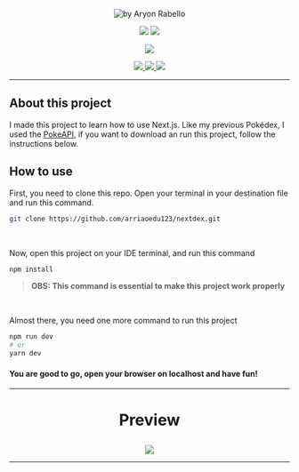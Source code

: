 <p align="center">
  <img src="https://user-images.githubusercontent.com/73148019/185947147-a923e4d9-5638-4d45-b77f-b9fed5c02c3f.png" title="by Aryon Rabello">
</p>

<p align="center">
  <img src="https://img.shields.io/badge/React_Native-20232A?style=for-the-badge&logo=react&logoColor=61DAFB">
  <img src="https://img.shields.io/badge/Next.Js-black?style=for-the-badge&logo=next.js&logoColor=white">
</p>

<p align="center">
  <img src="https://img.shields.io/badge/Visual_Studio_Code-0078D4?style=for-the-badge&logo=visual%20studio%20code&logoColor=white">
</p>

<p align="center">
  <a href="https://github.com/arriaoedu123/nextdex/blob/main/LICENSE">
    <img src="https://img.shields.io/badge/license-MIT-yellow?style=for-the-badge"/>
  </a>
  <a href="https://nextdex-jet.vercel.app/">
    <img src="https://img.shields.io/website?style=for-the-badge&url=https%3A%2F%2Fnextdex-jet.vercel.app%2F"/>
  </a>
  <img src="https://img.shields.io/w3c-validation/default?style=for-the-badge&targetUrl=https%3A%2F%2Fnextdex-jet.vercel.app%2F" />
  
</p>
  
***

## About this project

I made this project to learn how to use Next.js. Like my previous Pokédex, I used the <a href="https://pokeapi.co/" target="_blank">PokeAPI</a>, if you want to download an run this project, follow the instructions below.

## How to use

First, you need to clone this repo. Open your terminal in your destination file and run this command.

```bash
git clone https://github.com/arriaoedu123/nextdex.git
```

<br>

Now, open this project on your IDE terminal, and run this command <br>

```bash
npm install
```
> <strong>OBS: This command is essential to make this project work properly</strong>


<br>

Almost there, you need one more command to run this project

```bash
npm run dev
# or
yarn dev
```

#### You are good to go, open your browser on localhost and have fun!

***

# <p align="center">Preview</p>

<p align="center">
  <img src="https://user-images.githubusercontent.com/73148019/185971813-b4158ef4-c89b-4a2d-b722-356c5974ddc6.png">
</p>

***
